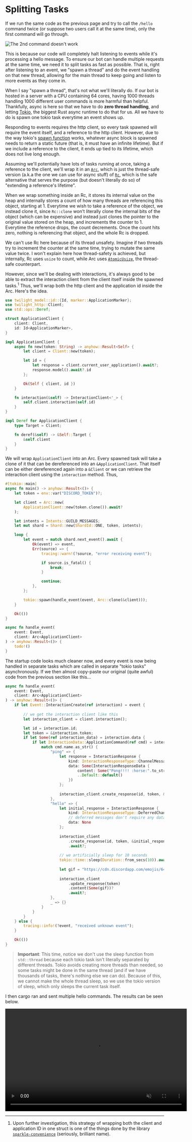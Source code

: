 # Splitting Tasks

If we run the same code as the previous page and try to call the `/hello` command twice (or suppose two users call it at the same time), only the first command will go through.

![The 2nd command doesn't work](./img/hello2.png)

This is because our code will completely halt listening to events while it's processing a hello message. To ensure our bot can handle multiple requests at the same time, we need it to split tasks as fast as possible. That is, right after listening to an event, we "spawn a thread" and do the event handling on that new thread, allowing for the main thread to keep going and listen to more events as they come in.

When I say "spawn a thread", that's not what we'll literally do. If our bot is hosted in a server with a CPU containing 64 cores, having 1000 threads handling 1000 different user commands is more harmful than helpful. Thankfully, async is here so that we have to do **zero thread handling**, and letting [Tokio](https://tokio.rs/), the biggest Rust async runtime to do that for us. All we have to do is spawn one tokio task everytime an event shows up.

Responding to events requires the http client, so every task spawned will require the event itself, and a reference to the http client. However, due to the way tokio's [spawn function](https://docs.rs/tokio/latest/tokio/task/fn.spawn.html) works, whatever async block is spawned needs to return a static future (that is, it must have an infinite lifetime). But if we include a reference to the client, it ends up tied to its lifetime, which does not live long enough.

Assuming we'll potentially have lots of tasks running at once, taking a reference to the client, we'll wrap it in an [`Arc`](https://doc.rust-lang.org/std/sync/struct.Arc.html), which is just the thread-safe version (a.k.a the one we can use for async stuff) of [`Rc`](https://doc.rust-lang.org/std/rc/struct.Rc.html), which is the safe alternative that serves the purpose (but doesn't literally do so) of "extending a reference's lifetime".

When we wrap something inside an Rc, it stores its internal value on the heap and internally stores a count of how many threads are referencing this object, starting at 1. Everytime we wish to take a reference of the object, we instead clone it, since `Rc::clone` won't literally clone the internal bits of the object (which can be expensive) and instead just clones the pointer to the original value stored on the heap, and increments the counter to 1. Everytime the reference drops, the count decrements. Once the count hits zero, nothing is referencing that object, and the whole Rc is dropped.

We can't use Rc here because of its thread unsafety. Imagine if two threads try to increment the counter at the same time, trying to mutate the same value twice. I won't explain here how thread-safety is achieved, but internally, Rc uses `usize` to count, while Arc uses [`AtomicUsize`](https://doc.rust-lang.org/std/sync/atomic/struct.AtomicUsize.html), the thread-safe counterpart.

However, since we'll be dealing with interactions, it's always good to be able to extract the interaction client from the client itself inside the spawned tasks.<sup>1</sup> Thus, we'll wrap both the http client and the application id inside the Arc. Here's the idea.

```rs
use twilight_model::id::{Id, marker::ApplicationMarker};
use twilight_http::Client;
use std::ops::Deref;

struct ApplicationClient {
    client: Client,
    id: Id<ApplicationMarker>,
}

impl ApplicationClient {
    async fn new(token: String) -> anyhow::Result<Self> {
        let client = Client::new(token);

        let id = {
            let response = client.current_user_application().await?;
            response.model().await?.id
        };

        Ok(Self { client, id })
    }

    fn interaction(&self) -> InteractionClient<'_> {
        self.client.interaction(self.id)
    }
}

impl Deref for ApplicationClient {
    type Target = Client;

    fn deref(&self) -> &Self::Target {
        &self.client
    }
}
```

We will wrap `ApplicationClient` into an Arc. Every spawned task will take a clone of it that can be dereferenced into an `&ApplicationClient`. That itself can be either dereferenced again into a `&Client` or we can retrieve the interaction client using the `interaction` method. Thus,

```rs
#[tokio::main]
async fn main() -> anyhow::Result<()> {
    let token = env::var("DISCORD_TOKEN")?;

    let client = Arc::new(
        ApplicationClient::new(token.clone()).await?
    );

    let intents = Intents::GUILD_MESSAGES;
    let mut shard = Shard::new(ShardId::ONE, token, intents);

    loop {
        let event = match shard.next_event().await {
            Ok(event) => event,
            Err(source) => {
                tracing::warn!(?source, "error receiving event");

                if source.is_fatal() {
                    break;
                }

                continue;
            },
        };

        tokio::spawn(handle_event(event, Arc::clone(&client)));
    }

    Ok(())
}

async fn handle_event(
    event: Event,
    client: Arc<ApplicationClient>
) -> anyhow::Result<()> {
    todo!()
}
```

The startup code looks much cleaner now, and every event is now being handled in separate tasks which are called in separate "tokio tasks" asynchronously. If we then almost copy-paste our original (quite awful) code from the previous section like this...

```rs
async fn handle_event(
    event: Event,
    client: Arc<ApplicationClient>
) -> anyhow::Result<()> {
    if let Event::InteractionCreate(ref interaction) = event {
        
        // we get the interaction client like this
        let interaction_client = client.interaction();

        let id = interaction.id;
        let token = &interaction.token;
        if let Some(ref interaction_data) = interaction.data {
            if let InteractionData::ApplicationCommand(ref cmd) = interaction_data {
                match cmd.name.as_str() {
                    "ping" => {
                        let response = InteractionResponse {
                            kind: InteractionResponseType::ChannelMessageWithSource,
                            data: Some(InteractionResponseData {
                                content: Some("Pong!!!! :horse:".to_string()),
                                ..Default::default()
                            })
                        };
        
                        interaction_client.create_response(id, token, &response).await?;
                    },
                    "hello" => {
                        let initial_response = InteractionResponse {
                            kind: InteractionResponseType::DeferredChannelMessageWithSource,
                            // deferred messages don't require any data
                            data: None
                        };
            
                        interaction_client
                            .create_response(id, token, &initial_response)
                            .await?;
            
                        // we artificially sleep for 10 seconds
                        tokio::time::sleep(Duration::from_secs(10)).await;
            
                        let gif = "https://cdn.discordapp.com/emojis/645667403291820044.gif?size=96&quality=lossless";
            
                        interaction_client
                            .update_response(token)
                            .content(Some(gif))?
                            .await?;
                    },
                    _ => {}
                }
            }
        }
    } else {
        tracing::info!(?event, "received unknown event");
    }

    Ok(())
}
```

> **Important**: This time, notice we don't use the sleep function from `std::thread` because each tokio task isn't literally separated by different threads. Tokio avoids creating more threads than needed, so some tasks might be done in the same thread (and if we have thousands of tasks, there's nothing else we can do). Because of this, we cannot make the whole thread sleep, so we use the tokio version of sleep, which only sleeps the current task itself.

I then cargo ran and sent multiple hello commands. The results can be seen below.

<video width="576" height="324" controls loop muted>
    <source src="./vid/hellomany.mp4" type="video/mp4">
</video>

---

1. Upon further investigation, this strategy of wrapping both the client and application ID in one struct is one of the things done by the library [`sparkle-convenience`](https://crates.io/crates/sparkle-convenience) (seriously, brilliant name).